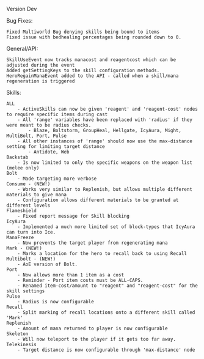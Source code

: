 Version Dev

Bug Fixes:

	Fixed Multiworld Bug denying skills being bound to items
	Fixed issue with bedhealing percentages being rounded down to 0.

General/API:

	SkillUseEvent now tracks manacost and reagentcost which can be adjusted during the event
	Added getSettingKeys to the skill configuration methods.
	HeroRegainManaEvent added to the API - called when a skill/mana regeneration is triggered

Skills:

	ALL
		- ActiveSkills can now be given 'reagent' and 'reagent-cost' nodes to require specific items during cast
		- All 'range' variables have been replaced with 'radius' if they were meant to be radius checks.
			- Blaze, Boltstorm, GroupHeal, Hellgate, IcyAura, Might, MultiBolt, Port, Pulse
		- All other instances of 'range' should now use the max-distance setting for limiting target distance
			- Antidote, Web
	Backstab
		- Is now limited to only the specific weapons on the weapon list (melee only)
	Bolt
		- Made targeting more verbose
	Consume - (NEW!)
		- Works very similar to Replenish, but allows multiple different materials to give mana
		- Configuration allows different materials to be granted at different levels
	Flameshield
		- Fixed report message for Skill blocking
	IcyAura
		- Implemented a much more limited set of block-types that IcyAura can turn into Ice.
	ManaFreeze
		- Now prevents the target player from regenerating mana
	Mark - (NEW!)
		- Marks a location for the hero to recall back to using Recall
	Multibolt - (NEW!)
		- AoE version of Bolt.
	Port
		- Now allows more than 1 item as a cost
		- Reminder - Port item costs must be ALL-CAPS.
		- Renamed item-cost/amount to "reagent" and "reagent-cost" for the skill settings
	Pulse
		- Radius is now configurable
	Recall
		- Split marking of recall locations onto a different skill called 'Mark'
	Replenish
		- Amount of mana returned to player is now configurable
	Skeleton
		- Will now teleport to the player if it gets too far away.
	Telekinesis
		- Target distance is now configurable through 'max-distance' node